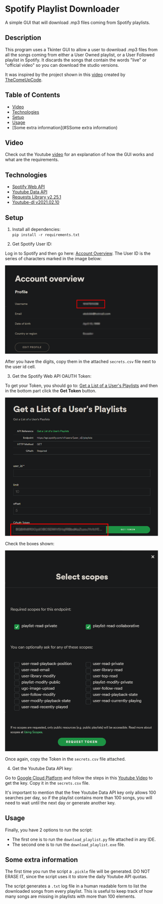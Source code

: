# Spotify Playlist Downloader

A simple GUI that will download .mp3 files coming from Spotify playlists.

## Description

This program uses a Tkinter GUI to allow a user to download .mp3 files from all the songs coming from either a User Owned playlist, or a User Followed playlist in Spotify. 
It discards the songs that contain the words "live" or "official video" so you can download the studio versions.

It was inspired by the project shown in this [video](https://www.youtube.com/watch?v=7J_qcttfnJA/) created by [TheComeUpCode](https://github.com/TheComeUpCode). 

## Table of Contents

* [Video](#Video)
* [Technologies](#Technologies)
* [Setup](#Setup)
* [Usage](#Usage)
* [Some extra information](#SSome extra information)

## Video

Check out the Youtube [video](https://www.youtube.com/watch?v=la8NWPAeoY0) for an explanation of how the GUI works and what are the requirements.

## Technologies

* [Spotify Web API](https://developer.spotify.com/documentation/web-api/)
* [Youtube Data API](https://developers.google.com/youtube/v3)
* [Requests Library v2.25.1](https://requests.readthedocs.io/en/master/)
* [Youtube-dl v2021.02.10](https://github.com/ytdl-org/youtube-dl/)

## Setup

1. Install all dependencies:\
`pip install -r requirements.txt`

   
2. Get Spotify User ID:

Log in to Spotify and then go here: [Account Overview](https://www.spotify.com/us/account/overview/). The User ID is the series of characters marked in the image below:

 ![Get User ID](images/user_id.png)

After you have the digits, copy them in the attached `secrets.csv` file next to the user id cell.

3. Get the Spotify Web API OAUTH Token:

To get your Token, you should go to: [Get a List of a User's Playlists](https://developer.spotify.com/console/get-playlists/) and then in the bottom part click the **Get Token** button.

![Get Spotify Web API Token](images/get_token_00.png)

Check the boxes shown:

![Get Spotify Web API Token](images/get_token_01.png)

Once again, copy the Token in the `secrets.csv` file attached.

4. Get the Youtube Data API key:

Go to [Google Cloud Platform](https://console.cloud.google.com/) and follow the steps in this [Youtube Video]() to get the key. 
Copy it in the `secrets.csv` file.

It's important to mention that the free Youtube Data API key only allows 100 searches per day, so if the playlist contains more than 100 songs, you will need to wait until the next day or generate another key. 

## Usage

Finally, you have 2 options to run the script:

* The first one is to run the `download_playlist.py` file attached in any IDE. 
* The second one is to run the `download_playlist.exe` file.

## Some extra information

The first time you run the script a `.pickle` file will be generated. DO NOT ERASE IT, since the script uses it to store the daily Youtube API quotas.

The script generates a `.txt` log file in a human readable form to list the downloaded songs from every playlist. This is useful to keep track of how many songs are missing in playlists with more than 100 elements.



